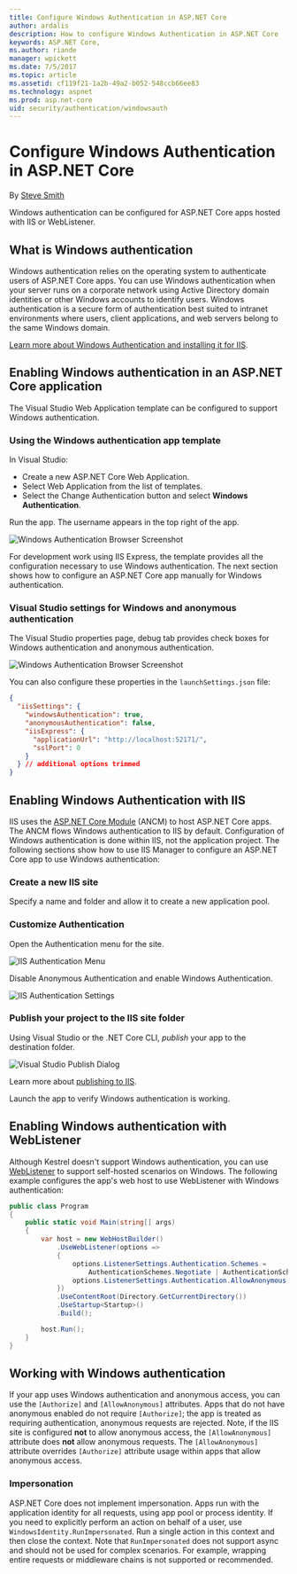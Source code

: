```yaml
---
title: Configure Windows Authentication in ASP.NET Core
author: ardalis
description: How to configure Windows Authentication in ASP.NET Core
keywords: ASP.NET Core,
ms.author: riande
manager: wpickett
ms.date: 7/5/2017
ms.topic: article
ms.assetid: cf119f21-1a2b-49a2-b052-548ccb66ee83
ms.technology: aspnet
ms.prod: asp.net-core
uid: security/authentication/windowsauth
---
```

# Configure Windows Authentication in ASP.NET Core

By [Steve Smith](https://ardalis.com)

Windows authentication can be configured for ASP.NET Core apps hosted with IIS or WebListener.

## What is Windows authentication

Windows authentication relies on the operating system to authenticate users of ASP.NET Core apps. You can use Windows authentication when your server runs on a corporate network using Active Directory domain identities or other Windows accounts to identify users. Windows authentication is a secure form of authentication best suited to intranet environments where users, client applications, and web servers belong to the same Windows domain.

[Learn more about Windows Authentication and installing it for IIS](https://docs.microsoft.com/iis/configuration/system.webServer/security/authentication/windowsAuthentication/).

## Enabling Windows authentication in an ASP.NET Core application

The Visual Studio Web Application template can be configured to support Windows authentication.

### Using the Windows authentication app template

In Visual Studio:
* Create a new ASP.NET Core Web Application. 
* Select Web Application from the list of templates.
* Select the Change Authentication button and select **Windows Authentication**. 

Run the app. The username appears in the top right of the app.

![Windows Authentication Browser Screenshot](windowsauth/_static/browser-screenshot.png)

For development work using IIS Express, the template provides all the configuration necessary to use Windows authentication. The next section shows how to configure an ASP.NET Core app manually for Windows authentication.

### Visual Studio settings for Windows and anonymous authentication

The Visual Studio properties page, debug tab provides check boxes for Windows authentication and anonymous authentication.

![Windows Authentication Browser Screenshot](windowsauth/_static/vs-auth-property-menu.png)

You can also configure these properties in the `launchSettings.json` file:

```json
{
  "iisSettings": {
    "windowsAuthentication": true,
    "anonymousAuthentication": false,
    "iisExpress": {
      "applicationUrl": "http://localhost:52171/",
      "sslPort": 0
    }
  } // additional options trimmed
}
```

## Enabling Windows Authentication with IIS

IIS uses the [ASP.NET Core Module](xref:fundamentals/servers/aspnet-core-module) (ANCM) to host ASP.NET Core apps. The ANCM flows Windows authentication to IIS by default. Configuration of Windows authentication is done within IIS, not the application project. The following sections show how to use IIS Manager to configure an ASP.NET Core app to use Windows authentication:

### Create a new IIS site

Specify a name and folder and allow it to create a new application pool.

### Customize Authentication

Open the Authentication menu for the site.

![IIS Authentication Menu](windowsauth/_static/iis-authentication-menu.png)

Disable Anonymous Authentication and enable Windows Authentication.

![IIS Authentication Settings](windowsauth/_static/iis-auth-settings.png)

### Publish your project to the IIS site folder

Using Visual Studio or the .NET Core CLI, *publish* your app to the destination folder.

![Visual Studio Publish Dialog](windowsauth/_static/vs-publish-app.png)

Learn more about [publishing to IIS](xref:publishing/iis).

Launch the app to verify Windows authentication is working.

## Enabling Windows authentication with WebListener

Although Kestrel doesn't support Windows authentication, you can use [WebListener](xref:fundamentals/servers/weblistener) to support self-hosted scenarios on Windows. The following example configures the app's web host to use WebListener with Windows authentication:

```csharp
public class Program
{
    public static void Main(string[] args)
    {
        var host = new WebHostBuilder()
            .UseWebListener(options =>
            {
                options.ListenerSettings.Authentication.Schemes = 
                    AuthenticationSchemes.Negotiate | AuthenticationSchemes.NTLM;
                options.ListenerSettings.Authentication.AllowAnonymous = false;
            })
            .UseContentRoot(Directory.GetCurrentDirectory())
            .UseStartup<Startup>()
            .Build();

        host.Run();
    }
}
```

## Working with Windows authentication

If your app uses Windows authentication and anonymous access, you can use the ``[Authorize]`` and ``[AllowAnonymous]`` attributes. Apps that do not have anonymous enabled do not require ``[Authorize]``; the  app is treated as requiring authentication, anonymous requests are rejected. Note, if the IIS site is configured **not** to allow anonymous access, the ``[AllowAnonymous]`` attribute does **not** allow anonymous requests. The ``[AllowAnonymous]`` attribute overrides ``[Authorize]`` attribute usage within apps that allow anonymous access.

### Impersonation

ASP.NET Core does not implement impersonation. Apps run with the application identity for all requests, using app pool or process identity. If you need to explicitly perform an action on behalf of a user, use ``WindowsIdentity.RunImpersonated``. Run a single action in this context and then close the context. Note that ``RunImpersonated`` does not support async and should not be used for complex scenarios. For example, wrapping entire requests or middleware chains is not supported or recommended.
